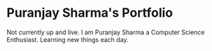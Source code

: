 # Puranjay Sharma's Portfolio
Not currently up and live. 
I am Puranjay Sharma a Computer Science Enthusiast.
Learning new things each day.
